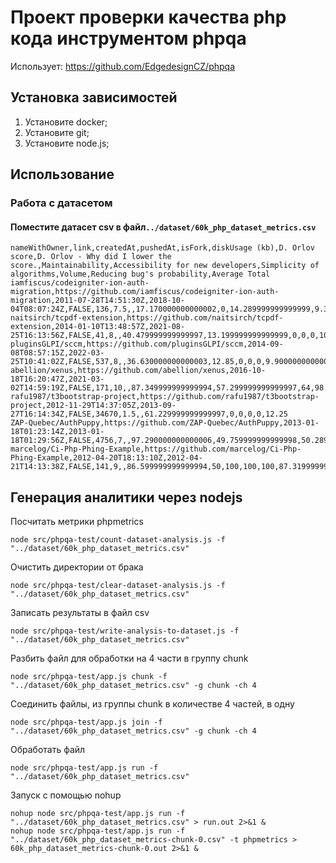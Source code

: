# Проект проверки качества php кода инструментом phpqa
Использует: https://github.com/EdgedesignCZ/phpqa

## Установка зависимостей
1) Установите docker;
2) Установите git;
3) Установите node.js;

## Использование
### Работа с датасетом
#### Поместите датасет csv в файл`../dataset/60k_php_dataset_metrics.csv`
```csv
nameWithOwner,link,createdAt,pushedAt,isFork,diskUsage (kb),D. Orlov score,D. Orlov - Why did I lower the score.,Maintainability,Accessibility for new developers,Simplicity of algorithms,Volume,Reducing bug's probability,Average Total
iamfiscus/codeigniter-ion-auth-migration,https://github.com/iamfiscus/codeigniter-ion-auth-migration,2011-07-28T14:51:30Z,2018-10-04T08:07:24Z,FALSE,136,7.5,,17.170000000000002,0,14.289999999999999,9.3800000000000008,0,8.1699999999999999
naitsirch/tcpdf-extension,https://github.com/naitsirch/tcpdf-extension,2014-01-10T13:48:57Z,2021-08-25T16:13:56Z,FALSE,41,8,,40.479999999999997,13.199999999999999,0,0,0,10.74
pluginsGLPI/sccm,https://github.com/pluginsGLPI/sccm,2014-09-08T08:57:15Z,2022-03-25T10:41:02Z,FALSE,537,8,,36.630000000000003,12.85,0,0,0,9.9000000000000004
abellion/xenus,https://github.com/abellion/xenus,2016-10-18T16:20:47Z,2021-03-02T14:59:19Z,FALSE,171,10,,87.349999999999994,57.299999999999997,64,98.590000000000003,91.799999999999997,79.810000000000002
rafu1987/t3bootstrap-project,https://github.com/rafu1987/t3bootstrap-project,2012-11-29T14:37:05Z,2013-09-27T16:14:34Z,FALSE,34670,1.5,,61.229999999999997,0,0,0,0,12.25
ZAP-Quebec/AuthPuppy,https://github.com/ZAP-Quebec/AuthPuppy,2013-01-18T01:23:14Z,2013-01-18T01:29:56Z,FALSE,4756,7,,97.290000000000006,49.759999999999998,50.289999999999999,100,93.439999999999998,78.159999999999997
marcelog/Ci-Php-Phing-Example,https://github.com/marcelog/Ci-Php-Phing-Example,2012-04-20T18:13:10Z,2012-04-21T14:13:38Z,FALSE,141,9,,86.599999999999994,50,100,100,100,87.319999999999993
```

## Генерация аналитики через nodejs

Посчитать метрики phpmetrics
```shell
node src/phpqa-test/count-dataset-analysis.js -f "../dataset/60k_php_dataset_metrics.csv"
```

Очистить директории от брака
```shell
node src/phpqa-test/clear-dataset-analysis.js -f "../dataset/60k_php_dataset_metrics.csv"
```

Записать результаты в файл csv
```shell
node src/phpqa-test/write-analysis-to-dataset.js -f "../dataset/60k_php_dataset_metrics.csv"
```

Разбить файл для обработки на 4 части в группу chunk
```shell
node src/phpqa-test/app.js chunk -f "../dataset/60k_php_dataset_metrics.csv" -g chunk -ch 4
```

Соединить файлы, из группы chunk в количестве 4 частей, в одну
```shell
node src/phpqa-test/app.js join -f "../dataset/60k_php_dataset_metrics.csv" -g chunk -ch 4
```

Обработать файл
```shell
node src/phpqa-test/app.js run -f "../dataset/60k_php_dataset_metrics.csv"
```

Запуск с помощью nohup
```shell
nohup node src/phpqa-test/app.js run -f "../dataset/60k_php_dataset_metrics.csv" > run.out 2>&1 &
nohup node src/phpqa-test/app.js run -f "../dataset/60k_php_dataset_metrics-chunk-0.csv" -t phpmetrics > 60k_php_dataset_metrics-chunk-0.out 2>&1 &
```
















